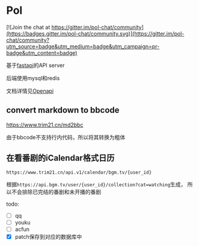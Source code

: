 # Pol

[![Join the chat at https://gitter.im/pol-chat/community](https://badges.gitter.im/pol-chat/community.svg)](https://gitter.im/pol-chat/community?utm_source=badge&utm_medium=badge&utm_campaign=pr-badge&utm_content=badge)

基于[fastapi](https://github.com/tiangolo/fastapi)的API server

后端使用mysql和redis

文档详情见[Openapi](https://www.trim21.cn)

## convert markdown to bbcode

https://www.trim21.cn/md2bbc

由于bbcode不支持行内代码，所以将其转换为粗体

## 在看番剧的iCalendar格式日历

`https://www.trim21.cn/api.v1/calendar/bgm.tv/{user_id}`

根据`https://api.bgm.tv/user/{user_id}/collection?cat=watching`生成，
所以不会排除已完结的番剧和未开播的番剧


todo:
<!-- - [ ] 上log几个api脚本 -->
- [ ] qq
- [ ] youku
- [ ] acfun
- [x] patch保存到对应的数据库中
